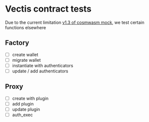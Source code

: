 # Vectis contract tests

Due to the current limitation [v1.3 of cosmwasm mock](https://github.com/CosmWasm/cosmwasm/issues/1648),
we test certain functions elsewhere

## Factory

- [ ] create wallet
- [ ] migrate wallet
- [ ] instantiate with authenticators
- [ ] update / add authenticators

## Proxy

- [ ] create with plugin
- [ ] add plugin
- [ ] update plugin
- [ ] auth_exec
